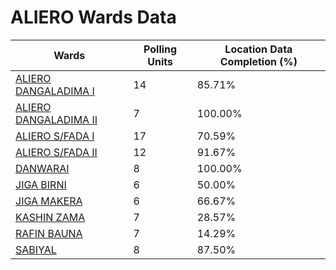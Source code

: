 
# ALIERO Wards Data

| Wards | Polling Units | Location Data Completion (%) |
| ---- | ----- | ------- |
| [ALIERO  DANGALADIMA I](./wards/5190-aliero-dangaladima-i) | 14 | 85.71% |
| [ALIERO  DANGALADIMA II](./wards/5191-aliero-dangaladima-ii) | 7 | 100.00% |
| [ALIERO S/FADA I](./wards/5192-aliero-s/fada-i) | 17 | 70.59% |
| [ALIERO S/FADA II](./wards/5193-aliero-s/fada-ii) | 12 | 91.67% |
| [DANWARAI](./wards/5194-danwarai) | 8 | 100.00% |
| [JIGA BIRNI](./wards/5195-jiga-birni) | 6 | 50.00% |
| [JIGA MAKERA](./wards/5196-jiga-makera) | 6 | 66.67% |
| [KASHIN ZAMA](./wards/5197-kashin-zama) | 7 | 28.57% |
| [RAFIN BAUNA](./wards/5198-rafin-bauna) | 7 | 14.29% |
| [SABIYAL](./wards/5199-sabiyal) | 8 | 87.50% |




